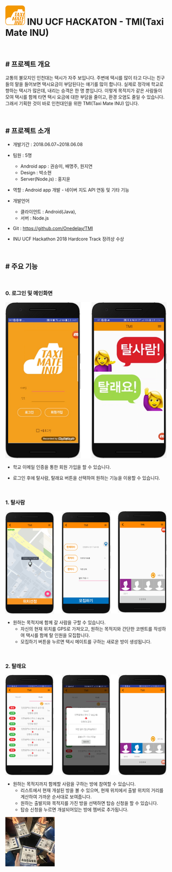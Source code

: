 # ![](/images/tmi_icon.png) INU UCF HACKATON - TMI(Taxi Mate INU)

<br>

## # 프로젝트 개요

교통의 불모지인 인천대는 택시가 자주 보입니다. 주변에 택시를 많이 타고 다니는 친구들의 말을 들어보면 택시요금이 부담된다는 얘기를 많이 합니다. 실제로 정각에 학교로 향하는 택시가 많은데, 내리는 승객은 한 명 뿐입니다. 이렇게 목적지가 같은 사람들이 모여 택시를 함께 타면 택시 요금에 대한 부담을 줄이고, 환경 오염도 줄일 수 있습니다. 그래서 기획한 것이 바로 인천대인을 위한 TMI(Taxi Mate INU) 입니다. 

<br>

## # 프로젝트 소개

- 개발기간 : 2018.06.07~2018.06.08

- 팀원 : 5명
  - Android app : 권승미, 배명주, 원지연
  - Design : 박소현
  - Server(Node.js) : 홍지윤
- 역할 : Android app 개발 - 네이버 지도 API 연동 및 기타 기능
- 개발언어
  - 클라이언트 : Android(Java), 
  - 서버 : Node.js
- Git : https://github.com/Onedelay/TMI
- INU UCF Hackathon 2018 Hardcore Track 장려상 수상

<br>

## # 주요 기능

<br>

### 0. 로그인 및 메인화면

![](/images/main.png)

- 학교 이메일 인증을 통한 회원 가입을 할 수 있습니다.

- 로그인 후에 탈사람, 탈래요 버튼을 선택하여 원하는 기능을 이용할 수 있습니다.

<br>

### 1. 탈사람

![](/images/fun1.png)

- 원하는 목적지에 함께 갈 사람을 구할 수 있습니다.
  - 자신의 현재 위치를 GPS로 가져오고, 원하는 목적지와 간단한 코멘트를 작성하여 택시를 함께 탈 인원을 모집합니다.
  - 모집하기 버튼을 누르면 택시 메이트를 구하는 새로운 방이 생성됩니다.

<br>

### 2. 탈래요

![](/images/fun2.png)

- 원하는 목적지까지 함께할 사람을 구하는 방에 참여할 수 있습니다.
  - 리스트에서 현재 개설된 방을 볼 수 있으며, 현재 위치에서 출발 위치의 거리를 계산하여 가까운 순서대로 보여줍니다.
  - 원하는 출발지와 목적지를 가진 방을 선택하면 탑승 신청을 할 수 있습니다.
  - 탑승 신청을 누르면 개설되어있는 방에 멤버로 추가됩니다.



![](/images/we.jpg)